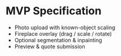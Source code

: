 # MVP Specification
- Photo upload with known-object scaling  
- Fireplace overlay (drag / scale / rotate)  
- Optional segmentation & inpainting  
- Preview & quote submission